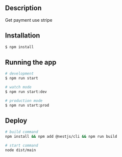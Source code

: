 ## Description
Get payment use stripe

## Installation

```bash
$ npm install
```

## Running the app

```bash
# development
$ npm run start

# watch mode
$ npm run start:dev

# production mode
$ npm run start:prod
```

## Deploy

```bash
# build command
npm install && npm add @nestjs/cli && npm run build

# start command
node dist/main
```